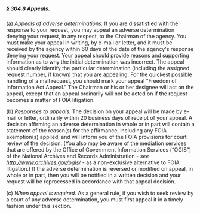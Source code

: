 ##### § 304.8 Appeals. #####

(a) *Appeals of adverse determinations.* If you are dissatisfied with the response to your request, you may appeal an adverse determination denying your request, in any respect, to the Chairman of the agency. You must make your appeal in writing, by e-mail or letter, and it must be received by the agency within 60 days of the date of the agency's response denying your request. Your appeal should provide reasons and supporting information as to why the initial determination was incorrect. The appeal should clearly identify the particular determination (including the assigned request number, if known) that you are appealing. For the quickest possible handling of a mail request, you should mark your appeal “Freedom of Information Act Appeal.” The Chairman or his or her designee will act on the appeal, except that an appeal ordinarily will not be acted on if the request becomes a matter of FOIA litigation.

(b) *Responses to appeals.* The decision on your appeal will be made by e-mail or letter, ordinarily within 20 business days of receipt of your appeal. A decision affirming an adverse determination in whole or in part will contain a statement of the reason(s) for the affirmance, including any FOIA exemption(s) applied, and will inform you of the FOIA provisions for court review of the decision. (You also may be aware of the mediation services that are offered by the Office of Government Information Services (“OGIS”) of the National Archives and Records Administration - *see http://www.archives.gov/ogis/* - as a non-exclusive alternative to FOIA litigation.) If the adverse determination is reversed or modified on appeal, in whole or in part, then you will be notified in a written decision and your request will be reprocessed in accordance with that appeal decision.

(c) *When appeal is required.* As a general rule, if you wish to seek review by a court of any adverse determination, you must first appeal it in a timely fashion under this section.